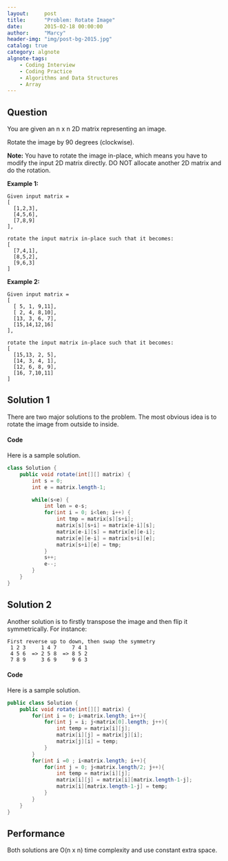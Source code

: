 ```yaml
---
layout:     post
title:      "Problem: Rotate Image"
date:       2015-02-18 00:00:00
author:     "Marcy"
header-img: "img/post-bg-2015.jpg"
catalog: true
category: algnote
algnote-tags:
    - Coding Interview
    - Coding Practice
    - Algorithms and Data Structures
    - Array
---
```


## Question

You are given an n x n 2D matrix representing an image.

Rotate the image by 90 degrees (clockwise).

**Note:**
You have to rotate the image in-place, which means you have to modify the input 2D matrix directly. DO NOT allocate another 2D matrix and do the rotation.

**Example 1:**

```
Given input matrix = 
[
  [1,2,3],
  [4,5,6],
  [7,8,9]
],

rotate the input matrix in-place such that it becomes:
[
  [7,4,1],
  [8,5,2],
  [9,6,3]
]
```

**Example 2:**

```
Given input matrix =
[
  [ 5, 1, 9,11],
  [ 2, 4, 8,10],
  [13, 3, 6, 7],
  [15,14,12,16]
],

rotate the input matrix in-place such that it becomes:
[
  [15,13, 2, 5],
  [14, 3, 4, 1],
  [12, 6, 8, 9],
  [16, 7,10,11]
]
```

## Solution 1

There are two major solutions to the problem. The most obvious idea is to rotate the image from outside to inside.

#### Code

Here is a sample solution.

```java
class Solution {
    public void rotate(int[][] matrix) {
        int s = 0;
        int e = matrix.length-1;

        while(s<e) {
            int len = e-s;
            for(int i = 0; i<len; i++) {
                int tmp = matrix[s][s+i];
                matrix[s][s+i] = matrix[e-i][s];
                matrix[e-i][s] = matrix[e][e-i];
                matrix[e][e-i] = matrix[s+i][e];
                matrix[s+i][e] = tmp;
            }
            s++;
            e--;
        }
    }
}
```

## Solution 2

Another solution is to firstly transpose the image and then flip it symmetrically. For instance:

```
First reverse up to down, then swap the symmetry
 1 2 3     1 4 7     7 4 1
 4 5 6  => 2 5 8  => 8 5 2
 7 8 9     3 6 9     9 6 3
```

#### Code

Here is a sample solution.

```java
public class Solution {
    public void rotate(int[][] matrix) {
        for(int i = 0; i<matrix.length; i++){
            for(int j = i; j<matrix[0].length; j++){
                int temp = matrix[i][j];
                matrix[i][j] = matrix[j][i];
                matrix[j][i] = temp;
            }
        }
        for(int i =0 ; i<matrix.length; i++){
            for(int j = 0; j<matrix.length/2; j++){
                int temp = matrix[i][j];
                matrix[i][j] = matrix[i][matrix.length-1-j];
                matrix[i][matrix.length-1-j] = temp;
            }
        }
    }
}
```

## Performance

Both solutions are O(n x n) time complexity and use constant extra space.
